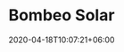 ---
title: "Bombeo Solar"
date: 2020-04-18T10:07:21+06:00
# post image
image: "images/blog/post-1.jpg"
# meta description
description: "This is meta description"
type: energias-renovables/bombeo-solar
# post draft
draft: false
sectionTitle: "Componentes"
menu:
  main:
    parent: "energias renovables"
    weight: 2
banner:
  title: Bombeo Solar
  title_weight: 1
  image: /images/banner_bombeo_solar.png
  image_weight: 2
  content: Bomba hidraulica alimentada de forma directa por paneles solares fotovoltaicos, disfrutá del agua todos los días del año, sin instalaciones  fijas, libres de mantenimiento. 
  background: bg-dark
  text: light
  button:
    enable: true
    label: ¿Dudas? escribinos
    link: contact

services:
  - title: Paneles solares
    images:
    - "/images/service_panel_solar.jpg"
    content: "Fabricados en base a celdas fotovoltaicas de silicio policristalino de alta eficiencia.Para protegerlas de los agentes atmosféricos y aislarlas eléctricamente, las celdas son encapsuladas con material plástico EVA (etil-vinil-acetato) estable a la radiación ultravioleta. El marco de aluminio adonizado asegura la rigidez estructural y facilita si instalación. La caja de conexiones fijada a la cara posterior permite la interconexión con los componentes del sistema."
    button:
      enable: false
      label: Ver más información
      link: "#"
  - title: "Controlador: SHURFLO LCB-G(902-200)"
    images:
    - images/controlador.jpeg
    content: "Convertidor de CC a CC adecua la potencia de generación de los módulos fotovoltaicos a los requerimientos la bomba, buscando el punto óptimo de trabajo. Tiene incorporados: llave ON/OFF, señales luminosas, sensores de nivel de agua en el pozo con conexionado y conexión paraflotante de tanque."
    button:
      enable: false
      label: Ver más información
      link: "#"
  - title: SHURFLO 9300 (9325-043-101)
    images:
    - images/service_bomba.jpeg
    content: Fuerte construcción, plásticos de alta resistencia al impacto y acero inoxidable. Para pozos de agua interno a partir de 102mm (4") Posibilidad de funcionamiento sin agua. Bypass interno para la protección de la bomba.
    button:
      enable: false
      label: Ver más información
      link: "#"


table:
  title: "Volumen de agua (litros por día)"
  cols:
    - Altura de elevación (m)
    - SA-sH 43
    - SA-sH 86
    - SA-sH 129
    - SA-sh 172

  rows:
    - row:
      - 0
      - 2.324
      - 3.272
      - 3.272
      - 3.272

    - row:
      - 5
      - 2.047
      - 3.126
      - 3.207
      - 3.207

    - row:
      - 10
      - 1.769
      - 2.980
      - 3.141
      - 3.141

    - row:
      - 15
      - 1.564
      - 2.712
      - 3.075
      - 3.075

    - row:
      - 20
      - 1.360
      - 2.445
      - 3.010
      - 3.010

    - row:
      - 25
      - 1.206
      - 2.229
      - 2.904
      - 2.944

    - row:
      - 30
      - 1.053
      - 2.013
      - 2.798
      - 2.879

    - row:
      - 35
      - 936
      - 1.839
      - 2.586
      - 2.813

    - row:
      - 40
      - 818
      - 1.664
      - 2.374
      - 2.747

    - row:
      - 45
      - 726
      - 1.520
      - 2.176
      - 2.664

    - row:
      - 50
      - 734
      - 1.377
      - 2.017
      - 2.581

    - row:
      - 55
      - 559
      - 1.258
      - 1.866
      - 2.404

    - row:
      - 60
      - 485
      - 1.139
      - 1.714
      - 2.227

    - row:
      - 65
      - 423
      - 1.040
      - 1.585
      - 2.074

    - row:
      - 70
      - 362
      - 940
      - 1.455
      - 1.921
---